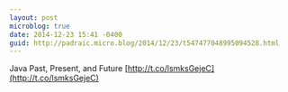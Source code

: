 ```yaml
---
layout: post
microblog: true
date: 2014-12-23 15:41 -0400
guid: http://padraic.micro.blog/2014/12/23/t547477048995094528.html
---
```

Java Past, Present, and Future [http://t.co/lsmksGejeC](http://t.co/lsmksGejeC)
